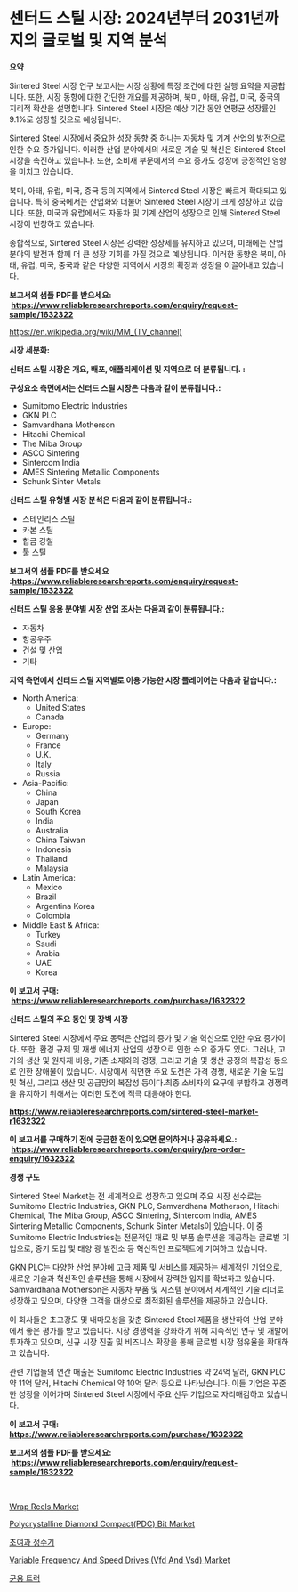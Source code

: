 <p><h1>센터드 스틸 시장: 2024년부터 2031년까지의 글로벌 및 지역 분석</h1></p><p><strong>요약</strong></p>
<p><p>Sintered Steel 시장 연구 보고서는 시장 상황에 특정 조건에 대한 실행 요약을 제공합니다. 또한, 시장 동향에 대한 간단한 개요를 제공하며, 북미, 아태, 유럽, 미국, 중국의 지리적 확산을 설명합니다. Sintered Steel 시장은 예상 기간 동안 연평균 성장률인 9.1%로 성장할 것으로 예상됩니다. </p><p>Sintered Steel 시장에서 중요한 성장 동향 중 하나는 자동차 및 기계 산업의 발전으로 인한 수요 증가입니다. 이러한 산업 분야에서의 새로운 기술 및 혁신은 Sintered Steel 시장을 촉진하고 있습니다. 또한, 소비재 부문에서의 수요 증가도 성장에 긍정적인 영향을 미치고 있습니다.</p><p>북미, 아태, 유럽, 미국, 중국 등의 지역에서 Sintered Steel 시장은 빠르게 확대되고 있습니다. 특히 중국에서는 산업화와 더불어 Sintered Steel 시장이 크게 성장하고 있습니다. 또한, 미국과 유럽에서도 자동차 및 기계 산업의 성장으로 인해 Sintered Steel 시장이 번창하고 있습니다.</p><p>종합적으로, Sintered Steel 시장은 강력한 성장세를 유지하고 있으며, 미래에는 산업 분야의 발전과 함께 더 큰 성장 기회를 가질 것으로 예상됩니다. 이러한 동향은 북미, 아태, 유럽, 미국, 중국과 같은 다양한 지역에서 시장의 확장과 성장을 이끌어내고 있습니다.</p></p>
<p><strong>보고서의 샘플 PDF를 받으세요: &nbsp;<a href="https://www.reliableresearchreports.com/enquiry/request-sample/1632322">https://www.reliableresearchreports.com/enquiry/request-sample/1632322</a></strong></p>
<p><a href="https://en.wikipedia.org/wiki/MM_(TV_channel)">https://en.wikipedia.org/wiki/MM_(TV_channel)</a></p>
<p><strong>시장 세분화:</strong></p>
<p><strong> 신터드 스틸 시장은 개요, 배포, 애플리케이션 및 지역으로 더 분류됩니다. :</strong></p>
<p><strong>구성요소 측면에서는 신터드 스틸 시장은 다음과 같이 분류됩니다.:</strong></p>
<p><ul><li>Sumitomo Electric Industries</li><li>GKN PLC</li><li>Samvardhana Motherson</li><li>Hitachi Chemical</li><li>The Miba Group</li><li>ASCO Sintering</li><li>Sintercom India</li><li>AMES Sintering Metallic Components</li><li>Schunk Sinter Metals</li></ul></p>
<p><strong> 신터드 스틸 유형별 시장 분석은 다음과 같이 분류됩니다.:</strong></p>
<p><ul><li>스테인리스 스틸</li><li>카본 스틸</li><li>합금 강철</li><li>툴 스틸</li></ul></p>
<p><strong>보고서의 샘플 PDF를 받으세요 :<a href="https://www.reliableresearchreports.com/enquiry/request-sample/1632322">https://www.reliableresearchreports.com/enquiry/request-sample/1632322</a></strong></p>
<p><strong> 신터드 스틸 응용 분야별 시장 산업 조사는 다음과 같이 분류됩니다.:</strong></p>
<p><ul><li>자동차</li><li>항공우주</li><li>건설 및 산업</li><li>기타</li></ul></p>
<p><strong>지역 측면에서 신터드 스틸 지역별로 이용 가능한 시장 플레이어는 다음과 같습니다.:</strong></p>
<p><ul>
    <li>
        North America:
        <ul>
            <li>United States</li>
            <li>Canada</li>
        </ul>
    </li>
    <li>
        Europe:
        <ul>
            <li>Germany</li>
            <li>France</li>
            <li>U.K.</li>
            <li>Italy</li>
            <li>Russia</li>
        </ul>
    </li>
    <li>
        Asia-Pacific:
        <ul>
            <li>China</li>
            <li>Japan</li>
            <li>South Korea</li>
            <li>India</li>
            <li>Australia</li>
            <li>China Taiwan</li>
            <li>Indonesia</li>
            <li>Thailand</li>
            <li>Malaysia</li>
        </ul>
    </li>
    <li>
        Latin America:
        <ul>
            <li>Mexico</li>
            <li>Brazil</li>
            <li>Argentina Korea</li>
            <li>Colombia</li>
        </ul>
    </li>
    <li>
        Middle East & Africa:
        <ul>
            <li>Turkey</li>
            <li>Saudi</li>
            <li>Arabia</li>
            <li>UAE</li>
            <li>Korea</li>
        </ul>
    </li>
    </ul></p>
<p><strong>이 보고서 구매: &nbsp;<a href="https://www.reliableresearchreports.com/purchase/1632322">https://www.reliableresearchreports.com/purchase/1632322</a></strong></p>
<p><strong>신터드 스틸의 주요 동인 및 장벽 시장</strong></p>
<p><p>Sintered Steel 시장에서 주요 동력은 산업의 증가 및 기술 혁신으로 인한 수요 증가이다. 또한, 환경 규제 및 재생 에너지 산업의 성장으로 인한 수요 증가도 있다. 그러나, 고가의 생산 및 원자재 비용, 기존 소재와의 경쟁, 그리고 기술 및 생산 공정의 복잡성 등으로 인한 장애물이 있습니다. 시장에서 직면한 주요 도전은 가격 경쟁, 새로운 기술 도입 및 혁신, 그리고 생산 및 공급망의 복잡성 등이다.최종 소비자의 요구에 부합하고 경쟁력을 유지하기 위해서는 이러한 도전에 적극 대응해야 한다.</p></p>
<p><strong><a href="https://www.reliableresearchreports.com/sintered-steel-market-r1632322">https://www.reliableresearchreports.com/sintered-steel-market-r1632322</a></strong></p>
<p><strong>이 보고서를 구매하기 전에 궁금한 점이 있으면 문의하거나 공유하세요.: &nbsp;<a href="https://www.reliableresearchreports.com/enquiry/pre-order-enquiry/1632322">https://www.reliableresearchreports.com/enquiry/pre-order-enquiry/1632322</a></strong></p>
<p><strong>경쟁 구도</strong></p>
<p><p>Sintered Steel Market는 전 세계적으로 성장하고 있으며 주요 시장 선수로는 Sumitomo Electric Industries, GKN PLC, Samvardhana Motherson, Hitachi Chemical, The Miba Group, ASCO Sintering, Sintercom India, AMES Sintering Metallic Components, Schunk Sinter Metals이 있습니다. 이 중 Sumitomo Electric Industries는 전문적인 재료 및 부품 솔루션을 제공하는 글로벌 기업으로, 증기 도입 및 태양 광 발전소 등 혁신적인 프로젝트에 기여하고 있습니다.</p><p>GKN PLC는 다양한 산업 분야에 고급 제품 및 서비스를 제공하는 세계적인 기업으로, 새로운 기술과 혁신적인 솔루션을 통해 시장에서 강력한 입지를 확보하고 있습니다. Samvardhana Motherson은 자동차 부품 및 시스템 분야에서 세계적인 기술 리더로 성장하고 있으며, 다양한 고객을 대상으로 최적화된 솔루션을 제공하고 있습니다.</p><p>이 회사들은 초고강도 및 내마모성을 갖춘 Sintered Steel 제품을 생산하여 산업 분야에서 좋은 평가를 받고 있습니다. 시장 경쟁력을 강화하기 위해 지속적인 연구 및 개발에 투자하고 있으며, 신규 시장 진출 및 비즈니스 확장을 통해 글로벌 시장 점유율을 확대하고 있습니다.</p><p>관련 기업들의 연간 매출은 Sumitomo Electric Industries 약 24억 달러, GKN PLC 약 11억 달러, Hitachi Chemical 약 10억 달러 등으로 나타났습니다. 이들 기업은 꾸준한 성장을 이어가며 Sintered Steel 시장에서 주요 선두 기업으로 자리매김하고 있습니다.</p></p>
<p><strong>이 보고서 구매: &nbsp; <a href="https://www.reliableresearchreports.com/purchase/1632322">https://www.reliableresearchreports.com/purchase/1632322</a></strong></p>
<p><strong>보고서의 샘플 PDF를 받으세요: &nbsp;<a href="https://www.reliableresearchreports.com/enquiry/request-sample/1632322">https://www.reliableresearchreports.com/enquiry/request-sample/1632322</a></strong><strong></strong></p>
<p>&nbsp;</p>
<p><p><a href="https://medium.com/@adam.churchill89678/global-wrap-reels-market-size-is-expected-to-experience-a-cagr-of-5-2-0cae768cc3ec">Wrap Reels Market</a></p><p><a href="https://github.com/seamusocallaghan/Market-Research-Report-List-1/blob/main/polycrystalline-diamond-compactpdc-bit-market.md">Polycrystalline Diamond Compact(PDC) Bit Market</a></p><p><a href="https://github.com/shampaakter36/Market-Research-Report-List-2/blob/main/936687457741.md">초여과 정수기</a></p><p><a href="https://github.com/lianapter60/Market-Research-Report-List-1/blob/main/variable-frequency-and-speed-drives-vfd-and-vsd-market.md">Variable Frequency And Speed Drives (Vfd And Vsd) Market</a></p><p><a href="https://github.com/LuckeyCorbin/Market-Research-Report-List-2/blob/main/317325157742.md">군용 트럭</a></p></p>